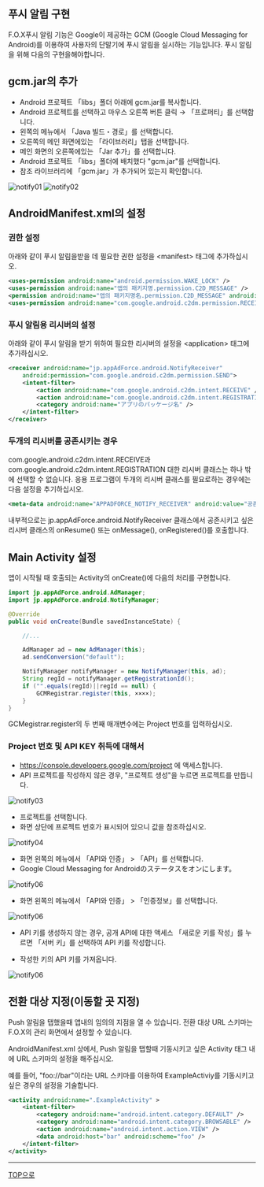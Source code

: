## 푸시 알림 구현
F.O.X푸시 알림 기능은 Google이 제공하는 GCM (Google Cloud Messaging for Android)를 이용하여 사용자의 단말기에 푸시 알림을 실시하는 기능입니다.
푸시 알림을 위해 다음의 구현을해야합니다.

## gcm.jar의 추가

- Android 프로젝트 「libs」폴더 아래에 gcm.jar를 복사합니다.
- Android 프로젝트를 선택하고 마우스 오른쪽 버튼 클릭 → 「프로퍼티」를 선택합니다.
- 왼쪽의 메뉴에서 「Java 빌드・경로」를 선택합니다.
- 오른쪽의 메인 화면에있는 「라이브러리」탭을 선택합니다.
- 메인 화면의 오른쪽에있는 「Jar 추가」를 선택합니다.
- Android 프로젝트 「libs」폴더에 배치했다 "gcm.jar"를 선택합니다.
- 참조 라이브러리에 「gcm.jar」가 추가되어 있는지 확인합니다.

![notify01](./img01.png)
![notify02](./img02.png)


## AndroidManifest.xml의 설정

### 권한 설정

아래와 같이 푸시 알림을받을 데 필요한 권한 설정을 \<manifest\> 태그에 추가하십시오.

```xml
<uses-permission android:name="android.permission.WAKE_LOCK" />
<uses-permission android:name="앱의 패키지명.permission.C2D_MESSAGE" />
<permission android:name="앱의 패키지명名.permission.C2D_MESSAGE" android:protectionLevel="signature" />
<uses-permission android:name="com.google.android.c2dm.permission.RECEIVE" />
```

### 푸시 알림용 리시버의 설정

아래와 같이 푸시 알림을 받기 위하여 필요한 리시버의 설정을 \<application\> 태그에 추가하십시오.

```xml
<receiver android:name="jp.appAdForce.android.NotifyReceiver"
	android:permission="com.google.android.c2dm.permission.SEND">
	<intent-filter>
		<action android:name="com.google.android.c2dm.intent.RECEIVE" />
		<action android:name="com.google.android.c2dm.intent.REGISTRATION" />
		<category android:name="アプリのパッケージ名" />
	</intent-filter>
</receiver>
```

### 두개의 리시버를 공존시키는 경우

com.google.android.c2dm.intent.RECEIVE과 com.google.android.c2dm.intent.REGISTRATION 대한 리시버 클래스는 하나 밖에 선택할 수 없습니다. 응용 프로그램이 두개의 리시버 클래스를 필요로하는 경우에는 다음 설정을 추기하십시오.

```xml
<meta-data android:name="APPADFORCE_NOTIFY_RECEIVER" android:value="공존 시키고 싶은 F.O.X 이외의 리시버 클래스"/>
```

내부적으로는 jp.appAdForce.android.NotifyReceiver 클래스에서 공존시키고 싶은 리시버 클래스의 onResume() 또는 onMessage(), onRegistered()를 호출합니다.

## Main Activity 설정

앱이 시작될 때 호출되는 Activity의 onCreate()에 다음의 처리를 구현합니다.

```java
import jp.appAdForce.android.AdManager;
import jp.appAdForce.android.NotifyManager;

@Override
public void onCreate(Bundle savedInstanceState) {

	//...

	AdManager ad = new AdManager(this);
	ad.sendConversion("default");

	NotifyManager notifyManager = new NotifyManager(this, ad);
	String regId = notifyManager.getRegistrationId();
	if ("".equals(regId)||regId == null) {
		GCMRegistrar.register(this, ××××);
	}
}
```

GCMegistrar.register의 두 번째 매개변수에는 Project 번호를 입력하십시오.

### Project 번호 및 API KEY 취득에 대해서

* https://console.developers.google.com/project 에 액세스합니다.
* API 프로젝트를 작성하지 않은 경우, "프로젝트 생성"을 누르면 프로젝트를 만듭니다.

![notify03](./img03.png)

* 프로젝트를 선택합니다.
* 화면 상단에 프로젝트 번호가 표시되어 있으니 값을 참조하십시오.


![notify04](./img04.png)


* 화면 왼쪽의 메뉴에서 「API와 인증」 > 「API」를 선택합니다.
* Google Cloud Messaging for Androidのステータスをオンにします。

![notify06](./img05.png)

* 화면 왼쪽의 메뉴에서 「API와 인증」 > 「인증정보」를 선택합니다.

![notify06](./img06.png)

* API 키를 생성하지 않는 경우, 공개 API에 대한 액세스 「새로운 키를 작성」를 누르면 「서버 키」를 선택하여 API 키를 작성합니다.

* 작성한 키의 API 키를 가져옵니다.


![notify06](./img08.png)


## 전환 대상 지정(이동할 곳 지정)

Push 알림을 탭했을때 앱내의 임의의 지점을 열 수 있습니다. 전환 대상 URL 스키마는 F.O.X의 관리 화면에서 설정할 수 있습니다.

AndroidManifest.xml 상에서, Push 알림을 탭할때 기동시키고 싶은 Activity 태그 내에 URL 스키마의 설정을 해주십시오.

예를 들어, "foo://bar"이라는 URL 스키마를 이용하여 ExampleActiviy를 기동시키고 싶은 경우의 설정을 기술합니다.

```xml
<activity android:name=".ExampleActivity" >
	<intent-filter>
		<category android:name="android.intent.category.DEFAULT" />
		<category android:name="android.intent.category.BROWSABLE" />
		<action android:name="android.intent.action.VIEW" />
		<data android:host="bar" android:scheme="foo" />
	</intent-filter>
</activity>
```


---
[TOP으로](/3.x/lang/ko/README.md)
